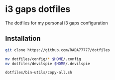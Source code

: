 # i3 gaps dotfiles

The dotfiles for my personal i3 gaps configuration

## Installation

```bash
git clone https://github.com/RADA77777/dotfiles

mv dotfiles/config/* $HOME/.config
mv dotfiles/devilspie $HOME/.devilspie

dotfiles/bin-utils/copy-all.sh
```
